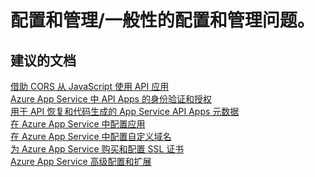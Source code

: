 <properties
    pageTitle="配置和管理/一般性的配置和管理问题。"
    description="配置和管理/一般性的配置和管理问题。"
    service="microsoft.web"
    resource="sites"
    authors="aashu"
    displayOrder=""
    selfHelpType="generic"
    supportTopicIds="32451848"
    resourceTags="apiapp"
    productPesIds="15792"
    cloudEnvironments="public"
/>


# 配置和管理/一般性的配置和管理问题。

## **建议的文档**
[借助 CORS 从 JavaScript 使用 API 应用](https://azure.microsoft.com/documentation/articles/app-service-api-cors-consume-javascript/)<br>
[Azure App Service 中 API Apps 的身份验证和授权](https://azure.microsoft.com/documentation/articles/app-service-api-authentication/)<br>
[用于 API 恢复和代码生成的 App Service API Apps 元数据](https://azure.microsoft.com/documentation/articles/app-service-api-metadata/)<br>
[在 Azure App Service 中配置应用](https://azure.microsoft.com/documentation/articles/web-sites-configure/)<br>
[在 Azure App Service 中配置自定义域名](https://azure.microsoft.com/documentation/articles/web-sites-custom-domain-name/)<br>
[为 Azure App Service 购买和配置 SSL 证书](https://azure.microsoft.com/documentation/articles/web-sites-purchase-ssl-web-site/)<br>
[Azure App Service 高级配置和扩展](https://azure.microsoft.com/documentation/articles/web-sites-transform-extend/)



<!--HONumber=Jul16_HO4-->


